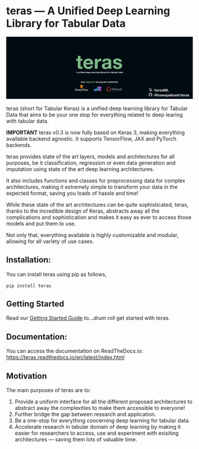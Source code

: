# teras — A Unified Deep Learning Library for Tabular Data

![Teras logo banner](./data/imgs/teras_banner.jpg)



teras (short for Tabular Keras) is a unified deep learning library for Tabular 
Data that aims to be your one stop for everything related to deep learing with 
tabular data.

**IMPORTANT** teras v0.3 is now fully based on Keras 3, making everything available backend agnostic. It supports TensorFlow, JAX and PyTorch backends.

teras provides state of the art layers, models and architectures for all purposes, be it classification, regression or even data generation and imputation using state of the art deep learning architectures.

It also includes functions and classes for preprocessing data for complex architectures, making it extremely simple to transform your data in the expected format, saving you loads of hassle and time!

While these state of the art architectures can be quite sophisticated, teras, thanks to the incredible design of Keras, abstracts away all the complications and sophistication and makes it easy as ever to access those models and put them to use.

Not only that, everything available is highly customizable and modular, allowing for all variety of use cases.
## Installation:
You can install teras using pip as follows,
```
pip install teras
```

## Getting Started
Read our [Getting Started Guide](https://teras.readthedocs.io/en/latest/getting_started.html) to...*drum roll* get started with teras.


## Documentation:
You can access the documentation on ReadTheDocs.io: https://teras.readthedocs.io/en/latest/index.html


## Motivation
The main purposes of teras are to:
1. Provide a uniform interface for all the different proposed architectures to abstract away the complexities to make them accessible to everyone!
2. Further bridge the gap between research and application.
3. Be a one-stop for everything concerning deep learning for tabular data.
4. Accelerate research in tabular domain of deep learning by making it easier for researchers to access, use and experiment with exisiting architectures — saving them lots of valuable time.
